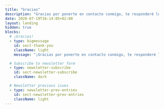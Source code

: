 ```yaml
---
title: "Gracias"
description: "Gracias por ponerte en contacto conmigo, te responderé lo antes posible."
date: 2020-07-19T16:14:05+02:00
layout: landing
hidden: true
blocks:
  # ¡Gracias!
  - type: bigmessage
    id: sect-thank-you
    className: light
    message: "¡Gracias por ponerte en contacto conmigo, te responderé lo antes posible!"

  # Subscribe to newsletter form
  - type: newsletter-subscribe
    id: sect-newsletter-subscribe
    className: dark

  # Newsletter previous isues
  - type: newsletter-prev-entries
    id: sect-newsletter-prev-entries
    className: light
---
```

